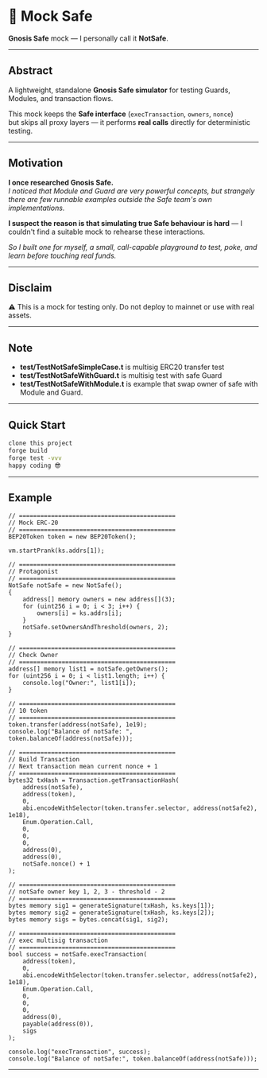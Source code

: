 # 🧪 Mock Safe

**Gnosis Safe** mock — I personally call it **NotSafe**.

---

## Abstract
A lightweight, standalone **Gnosis Safe simulator** for testing Guards, Modules, and transaction flows.

This mock keeps the **Safe interface** (`execTransaction`, `owners`, `nonce`)  
but skips all proxy layers — it performs **real calls** directly for deterministic testing.

---
## Motivation

**I once researched Gnosis Safe.**  
*I noticed that Module and  Guard are very powerful concepts, but strangely there are few runnable examples outside the Safe team's own implementations.*  

**I suspect the reason is that simulating true Safe behaviour is hard** — I couldn't find a suitable mock to rehearse these interactions.  

*So I built one for myself, a small, call-capable playground to test, poke, and learn before touching real funds.*

---
## Disclaim
⚠️ This is a mock for testing only. Do not deploy to mainnet or use with real assets.

---
## Note
- **test/TestNotSafeSimpleCase.t** is multisig ERC20 transfer test
- **test/TestNotSafeWithGuard.t** is multisig test with safe Guard
- **test/TestNotSafeWithModule.t** is example that swap owner of safe with Module and Guard.
---
## Quick Start
```bash
clone this project
forge build
forge test -vvv
happy coding 😎
```
---
## Example
```solidity
// ============================================
// Mock ERC-20
// ============================================
BEP20Token token = new BEP20Token();

vm.startPrank(ks.addrs[1]);

// ============================================
// Protagonist
// ============================================
NotSafe notSafe = new NotSafe();
{
    address[] memory owners = new address[](3);
    for (uint256 i = 0; i < 3; i++) {
        owners[i] = ks.addrs[i];
    }
    notSafe.setOwnersAndThreshold(owners, 2);
}

// ============================================
// Check Owner
// ============================================
address[] memory list1 = notSafe.getOwners();
for (uint256 i = 0; i < list1.length; i++) {
    console.log("Owner:", list1[i]);
}

// ============================================
// 10 token
// ============================================
token.transfer(address(notSafe), 1e19);
console.log("Balance of notSafe: ", token.balanceOf(address(notSafe)));

// ============================================
// Build Transaction
// Next transaction mean current nonce + 1
// ============================================
bytes32 txHash = Transaction.getTransactionHash(
    address(notSafe),
    address(token),
    0,
    abi.encodeWithSelector(token.transfer.selector, address(notSafe2), 1e18),
    Enum.Operation.Call,
    0,
    0,
    0,
    address(0),
    address(0),
    notSafe.nonce() + 1
);

// ============================================
// notSafe owner key 1, 2, 3 - threshold - 2
// ============================================
bytes memory sig1 = generateSignature(txHash, ks.keys[1]);
bytes memory sig2 = generateSignature(txHash, ks.keys[2]);
bytes memory sigs = bytes.concat(sig1, sig2);

// ============================================
// exec multisig transaction
// ============================================
bool success = notSafe.execTransaction(
    address(token),
    0,
    abi.encodeWithSelector(token.transfer.selector, address(notSafe2), 1e18),
    Enum.Operation.Call,
    0,
    0,
    0,
    address(0),
    payable(address(0)),
    sigs
);

console.log("execTransaction", success);
console.log("Balance of notSafe:", token.balanceOf(address(notSafe)));

```
---